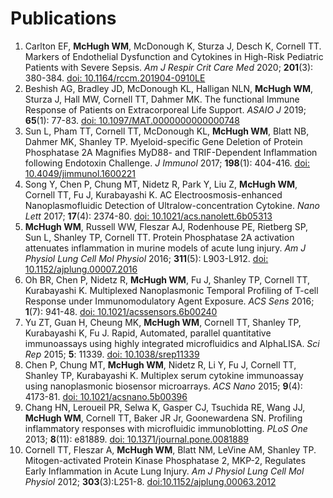 # Publications

1. Carlton EF, **McHugh WM**, McDonough K, Sturza J, Desch K, Cornell TT. Markers of Endothelial Dysfunction and Cytokines in High-Risk Pediatric Patients with Severe Sepsis. *Am J Respir Crit Care Med* 2020; **201**(3): 380-384. [doi: 10.1164/rccm.201904-0910LE](https://www.atsjournals.org/doi/epdf/10.1164/rccm.201904-0910LE)
2. Beshish AG, Bradley JD, McDonough KL, Halligan NLN, **McHugh WM**, Sturza J, Hall MW, Cornell TT, Dahmer MK. The functional Immune Response of Patients on Extracorporeal Life Support. *ASAIO J* 2019; **65**(1): 77-83. [doi: 10.1097/MAT.0000000000000748](https://journals.lww.com/asaiojournal/_layouts/15/oaks.journals/downloadpdf.aspx?trckng_src_pg=ArticleViewer&an=00002480-201901000-00011)
3. Sun L, Pham TT, Cornell TT, McDonough KL, **McHugh WM**, Blatt NB, Dahmer MK, Shanley TP. Myeloid-specific Gene Deletion of Protein Phosphatase 2A Magnifies MyD88- and TRIF-Dependent Inflammation following Endotoxin Challenge. *J Immunol* 2017; **198**(1): 404-416. [doi: 10.4049/jimmunol.1600221](https://journals.aai.org/jimmunol/article-pdf/198/1/404/1421991/1600221.pdf)
4. Song Y, Chen P, Chung MT, Nidetz R, Park Y, Liu Z, **McHugh WM**, Cornell TT, Fu J, Kurabayashi K. AC Electroosmosis-enhanced Nanoplasmofluidic Detection of Ultralow-concentration Cytokine. *Nano Lett* 2017; **17**(4): 2374-80. [doi: 10.1021/acs.nanolett.6b05313](https://www.ncbi.nlm.nih.gov/pmc/articles/PMC5487264/pdf/nihms867364.pdf)
5. **McHugh WM**, Russell WW, Fleszar AJ, Rodenhouse PE, Rietberg SP, Sun L, Shanley TP, Cornell TT. Protein Phosphatase 2A activation attenuates inflammation in murine models of acute lung injury. *Am J Physiol Lung Cell Mol Physiol* 2016; **311**(5): L903-L912. [doi: 10.1152/ajplung.00007.2016](https://journals.physiology.org/doi/epdf/10.1152/ajplung.00007.2016)
6. Oh BR, Chen P, Nidetz R, **McHugh WM**, Fu J, Shanley TP, Cornell TT, Kurabayashi K. Multiplexed Nanoplasmonic Temporal Profiling of T-cell Response under Immunomodulatory Agent Exposure. *ACS Sens* 2016; **1**(7): 941-48. [doi: 10.1021/acssensors.6b00240](https://www.ncbi.nlm.nih.gov/pmc/articles/PMC4960639/pdf/se6b00240.pdf)
7. Yu ZT, Guan H, Cheung MK, **McHugh WM**, Cornell TT, Shanley TP, Kurabayashi K, Fu J. Rapid, Automated, parallel quantitative immunoassays using highly integrated microfluidics and AlphaLISA. *Sci Rep* 2015; **5**: 11339. [doi: 10.1038/srep11339](https://www.nature.com/articles/srep11339.pdf)
8. Chen P, Chung MT, **McHugh WM**, Nidetz R, Li Y, Fu J, Cornell TT, Shanley TP, Kurabayashi K. Multiplex serum cytokine immunoassay using nanoplasmonic biosensor microarrays. *ACS Nano* 2015; **9**(4): 4173-81. [doi: 10.1021/acsnano.5b00396](https://www.ncbi.nlm.nih.gov/pmc/articles/PMC4447431/pdf/nihms692917.pdf)
9. Chang HN, Leroueil PR, Selwa K, Gasper CJ, Tsuchida RE, Wang JJ, **McHugh WM**, Cornell TT, Baker JR Jr, Goonewardena SN. Profiling inflammatory responses with microfluidic immunoblotting. *PLoS One* 2013; **8**(11): e81889. [doi: 10.1371/journal.pone.0081889](https://journals.plos.org/plosone/article/file?id=10.1371/journal.pone.0081889&type=printable)
10. Cornell TT, Fleszar A, **McHugh WM**, Blatt NM, LeVine AM, Shanley TP. Mitogen-activated Protein Kinase Phosphatase 2, MKP-2, Regulates Early Inflammation in Acute Lung Injury. *Am J Physiol Lung Cell Mol Physiol* 2012; **303**(3):L251-8. [doi:10.1152/ajplung.00063.2012](https://journals.physiology.org/doi/epdf/10.1152/ajplung.00063.2012)
